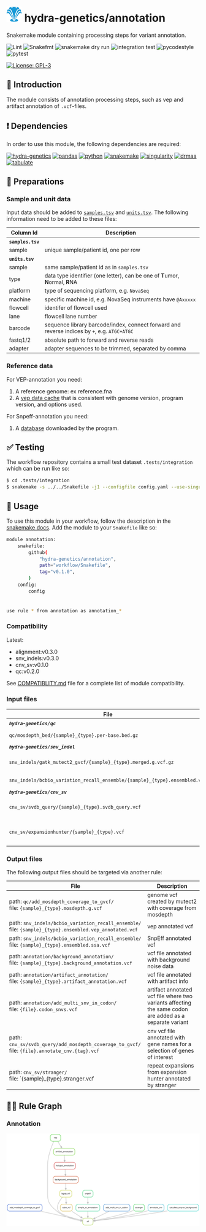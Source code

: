 # <img src="https://github.com/hydra-genetics/annotation/blob/develop/images/hydragenetics.png" width=40 /> hydra-genetics/annotation

Snakemake module containing processing steps for variant annotation.

![Lint](https://github.com/hydra-genetics/annotation/actions/workflows/lint.yaml/badge.svg?branch=develop)
![Snakefmt](https://github.com/hydra-genetics/annotation/actions/workflows/snakefmt.yaml/badge.svg?branch=develop)
![snakemake dry run](https://github.com/hydra-genetics/annotation/actions/workflows/snakemake-dry-run.yaml/badge.svg?branch=develop)
![integration test](https://github.com/hydra-genetics/annotation/actions/workflows/integration.yaml/badge.svg?branch=develop)
![pycodestyle](https://github.com/hydra-genetics/annotation/actions/workflows/pycodestyle.yaml/badge.svg?branch=develop)
![pytest](https://github.com/hydra-genetics/annotation/actions/workflows/pytest.yaml/badge.svg?branch=develop)

[![License: GPL-3](https://img.shields.io/badge/License-GPL3-yellow.svg)](https://opensource.org/licenses/gpl-3.0.html)

## :speech_balloon: Introduction

The module consists of annotation processing steps, such as vep and artifact annotation of `.vcf`-files.

## :heavy_exclamation_mark: Dependencies

In order to use this module, the following dependencies are required:

[![hydra-genetics](https://img.shields.io/badge/hydragenetics-0.15.0-blue)](https://github.com/hydra-genetics/)
[![pandas](https://img.shields.io/badge/pandas-1.3.1-blue)](https://pandas.pydata.org/)
[![python](https://img.shields.io/badge/python-3.8-blue)](https://www.python.org/)
[![snakemake](https://img.shields.io/badge/snakemake-7.13.0-blue)](https://snakemake.readthedocs.io/en/stable/)
[![singularity](https://img.shields.io/badge/singularity-3.0.0-blue)](https://sylabs.io/docs/)
[![drmaa](https://img.shields.io/badge/drmaa-0.7.9-blue)](https://pypi.org/project/drmaa/)
[![tabulate](https://img.shields.io/badge/tabulate-0.8.10-blue)](https://pypi.org/project/tabulate/)

## :school_satchel: Preparations

### Sample and unit data

Input data should be added to [`samples.tsv`](https://github.com/hydra-genetics/prealignment/blob/develop/config/samples.tsv)
and [`units.tsv`](https://github.com/hydra-genetics/prealignment/blob/develop/config/units.tsv).
The following information need to be added to these files:

| Column Id | Description |
| --- | --- |
| **`samples.tsv`** |
| sample | unique sample/patient id, one per row |
| **`units.tsv`** |
| sample | same sample/patient id as in `samples.tsv` |
| type | data type identifier (one letter), can be one of **T**umor, **N**ormal, **R**NA |
| platform | type of sequencing platform, e.g. `NovaSeq` |
| machine | specific machine id, e.g. NovaSeq instruments have `@Axxxxx` |
| flowcell | identifer of flowcell used |
| lane | flowcell lane number |
| barcode | sequence library barcode/index, connect forward and reverse indices by `+`, e.g. `ATGC+ATGC` |
| fastq1/2 | absolute path to forward and reverse reads |
| adapter | adapter sequences to be trimmed, separated by comma |

### Reference data

For VEP-annotation you need:
1. A reference genome: ex reference.fna
2. A [vep data cache](https://www.ensembl.org/info/docs/tools/vep/script/vep_cache.html) that is consistent with genome version, program version, and options used.

For Snpeff-annotation you need:
1. A [database](https://pcingola.github.io/SnpEff/download/) downloaded by the program.

## :white_check_mark: Testing

The workflow repository contains a small test dataset `.tests/integration` which can be run like so:

```bash
$ cd .tests/integration
$ snakemake -s ../../Snakefile -j1 --configfile config.yaml --use-singularity
```

## :rocket: Usage

To use this module in your workflow, follow the description in the
[snakemake docs](https://snakemake.readthedocs.io/en/stable/snakefiles/modularization.html#modules).
Add the module to your `Snakefile` like so:

```bash
module annotation:
    snakefile:
        github(
            "hydra-genetics/annotation",
            path="workflow/Snakefile",
            tag="v0.1.0",
        )
    config:
        config


use rule * from annotation as annotation_*
```

### Compatibility

Latest:
 - alignment:v0.3.0
 - snv_indels:v0.3.0
 - cnv_sv:v0.1.0
 - qc:v0.2.0

See [COMPATIBLITY.md](../master/COMPATIBLITY.md) file for a complete list of module compatibility.

### Input files

| File | Description |
|---|---|
| ***`hydra-genetics/qc`*** |
| `qc/mosdepth_bed/{sample}_{type}.per-base.bed.gz` | per base coverage |
| ***`hydra-genetics/snv_indel`*** |
| `snv_indels/gatk_mutect2_gvcf/{sample}_{type}.merged.g.vcf.gz` | genome vcf created by mutect2 |
| `snv_indels/bcbio_variation_recall_ensemble/{sample}_{type}.ensembled.vcf` | ensembled snv indel vcf |
| ***`hydra-genetics/cnv_sv`*** |
| `cnv_sv/svdb_query/{sample}_{type}.svdb_query.vcf` | cnv calls converted to vcf-format |
| `cnv_sv/expansionhunter/{sample}_{type}.vcf` | repeat expansions calls by expansionhunter |

### Output files

The following output files should be targeted via another rule:

| File | Description |
|---|---|
| path: `qc/add_mosdepth_coverage_to_gvcf/`<br />file: `{sample}_{type}.mosdepth.g.vcf` | genome vcf created by mutect2 with coverage from mosdepth |
| path: `snv_indels/bcbio_variation_recall_ensemble/`<br />file: `{sample}_{type}.ensembled.vep_annotated.vcf` | vep annotated vcf |
| path: `snv_indels/bcbio_variation_recall_ensemble/`<br />file: `{sample}_{type}.ensembled.ssa.vcf` | SnpEff annotated vcf |
| path: `annotation/background_annotation/`<br />file: `{sample}_{type}.background_annotation.vcf` | vcf file annotated with background noise data |
| path: `annotation/artifact_annotation/`<br />file: `{sample}_{type}.artifact_annotation.vcf` | vcf file annotated with artifact info |
| path: `annotation/add_multi_snv_in_codon/`<br />file: `{file}.codon_snvs.vcf` | artifact annotated vcf file where two variants affecting the same codon are added as a separate variant |
| path: `cnv_sv/svdb_query/add_mosdepth_coverage_to_gvcf/`<br />file: `{file}.annotate_cnv.{tag}.vcf` | cnv vcf file annotated with gene names for a selection of genes of interest |
| path: `cnv_sv/stranger/`<br />file: `{sample}_{type}.stranger.vcf | repeat expansions from expansion hunter annotated by stranger |

## :judge: Rule Graph

### Annotation

![rule_graph](images/annotation.svg)
